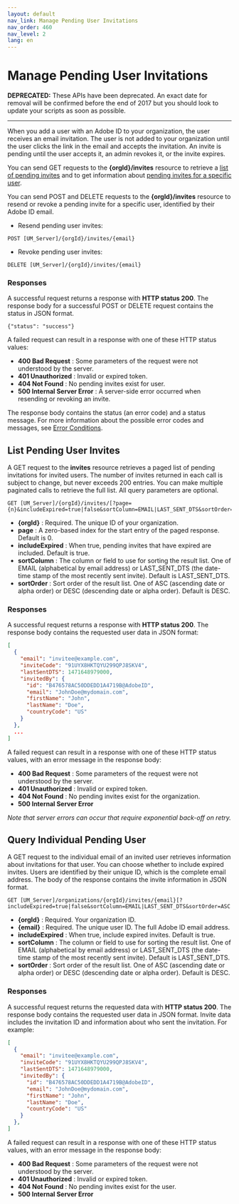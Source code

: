 ```yaml
---
layout: default
nav_link: Manage Pending User Invitations
nav_order: 460
nav_level: 2
lang: en
---
```


# Manage Pending User Invitations

**DEPRECATED:** These APIs have been deprecated. An exact date for removal will be confirmed before the end of 2017 but you should look to update your scripts as soon as possible.

<hr class="api-ref-rule">

When you add a user with an Adobe ID to your organization, the user receives an email invitation. The user is not added to your organization until the user clicks the link in the email and accepts the invitation. An invite is pending until the user accepts it, an admin revokes it, or the invite expires.

You can send GET requests to the **{orgId}/invites** resource to retrieve a [list of pending invites](#pending) and to get information about [pending invites for a specific user](#user).

You can send POST and DELETE requests to the **{orgId}/invites** resource to resend or revoke a pending invite for a specific user, identified by their Adobe ID email.

* Resend pending user invites:

```
POST [UM_Server]/{orgId}/invites/{email}
```
* Revoke pending user invites:

```
DELETE [UM_Server]/{orgId}/invites/{email}
```

### Responses

A successful request returns a response with **HTTP status 200**. The response body for a successful POST or DELETE request contains the status in JSON format.

```
{"status": "success"}
```

A failed request can result in a response with one of these HTTP status values:

* **400 Bad Request** : Some parameters of the request were not understood by the server.
* **401 Unauthorized** : Invalid or expired token.
* **404 Not Found** : No pending invites exist for user.
* **500 Internal Server Error** : A server-side error occurred when resending or revoking an invite.

The response body contains the status (an error code) and a status message. For more information about the possible error codes and messages, see [Error Conditions](ErrorRef).

## <a name="pending" class="api-ref-subtitle">List Pending User Invites</a>

A GET request to the **invites** resource retrieves a paged list of pending invitations for invited users. The number of invites returned in each call is subject to change, but never exceeds 200 entries. You can make multiple paginated calls to retrieve the full list. All query parameters are optional.

```
GET [UM_Server]/{orgId}/invites/[?page={n}&includeExpired=true|false&sortColumn=EMAIL|LAST_SENT_DTS&sortOrder=ASC|DESC]
```

* **{orgId}** : Required. The unique ID of your organization.
* **page** : A zero-based index for the start entry of the paged response. Default is 0.
* **includeExpired** : When true, pending invites that have expired are included. Default is true.
* **sortColumn** : The column or field to use for sorting the result list. One of EMAIL (alphabetical by email address) or LAST_SENT_DTS (the date-time stamp of the most recently sent invite). Default is LAST_SENT_DTS.
* **sortOrder** : Sort order of the result list. One of ASC (ascending date or alpha order) or DESC (descending date or alpha order). Default is DESC.

### Responses

A successful request returns a response with **HTTP status 200**. The response body contains the requested user data in JSON format:

```json
[
  {
    "email": "invitee@example.com",
    "inviteCode": "91UYX8HKTQYU299QPJ8SKV4",
    "lastSentDTS": 1471648979000,
    "invitedBy": {
      "id": "B476578AC50DDEDD1A4719B@AdobeID",
      "email": "JohnDoe@mydomain.com",
      "firstName": "John",
      "lastName": "Doe",
      "countryCode": "US"
    }
  },
  ...
]
```

A failed request can result in a response with one of these HTTP status values, with an error message in the response body:

* **400 Bad Request** : Some parameters of the request were not understood by the server.
* **401 Unauthorized** : Invalid or expired token.
* **404 Not Found** : No pending invites exist for the organization.
* **500 Internal Server Error**

_Note that server errors can occur that require exponential back-off on retry._

## <a name="user" class="api-ref-subtitle">Query Individual Pending User</a>

A GET request to the individual email of an invited user retrieves information about invitations for that user. You can choose whether to include expired invites. Users are identified by their unique ID, which is the complete email address. The body of the response contains the invite information in JSON format.

```
GET [UM_Server]/organizations/{orgId}/invites/{email}[?includeExpired=true|false&sortColumn=EMAIL|LAST_SENT_DTS&sortOrder=ASC|DESC]
```

* **{orgId}** : Required. Your organization ID.
* **{email}** : Required. The unique user ID. The full Adobe ID email address.
* **includeExpired** : When true, include expired invites. Default is true.
* **sortColumn** : The column or field to use for sorting the result list. One of EMAIL (alphabetical by email address) or LAST_SENT_DTS (the date-time stamp of the most recently sent invite). Default is LAST_SENT_DTS.
* **sortOrder** : Sort order of the result list. One of ASC (ascending date or alpha order) or DESC (descending date or alpha order). Default is DESC.

### Responses

A successful request returns the requested data with **HTTP status 200**. The response body contains the requested user data in JSON format. Invite data includes the invitation ID and information about who sent the invitation. For example:

```json
[
  {
    "email": "invitee@example.com",
    "inviteCode": "91UYX8HKTQYU299QPJ8SKV4",
    "lastSentDTS": 1471648979000,
    "invitedBy": {
      "id": "B476578AC50DDEDD1A4719B@AdobeID",
      "email": "JohnDoe@mydomain.com",
      "firstName": "John",
      "lastName": "Doe",
      "countryCode": "US"
    }
  },
]
```

A failed request can result in a response with one of these HTTP status values, with an error message in the response body:

* **400 Bad Request** : Some parameters of the request were not understood by the server.
* **401 Unauthorized** : Invalid or expired token.
* **404 Not Found** : No pending invites exist for the user.
* **500 Internal Server Error** 
